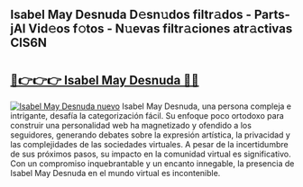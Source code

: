 ## Isabel May Desnuda D𝚎sn𝚞dos filtr𝚊dos - Parts-jAl Vid𝚎os f𝚘tos - N𝚞evas filtr𝚊ciones atr𝚊ctivas ClS6N

# <h2><a href="http://mbavm3c.tromn.icu/?c=Isabel+May+Desnuda">🔗👉👉👉 Isabel May Desnuda 🔗🔗</a></h2>

[![Isabel May Desnuda nuevo](https://i.imgur.com/pEAQMta.gif)](http://mbavm3c.tromn.icu/?c=Isabel+May+Desnuda)
Isabel May Desnuda, una persona compleja e intrigante, desafía la categorización fácil. Su enfoque poco ortodoxo para construir una personalidad web ha magnetizado y ofendido a los seguidores, generando debates sobre la expresión artística, la privacidad y las complejidades de las sociedades virtuales. A pesar de la incertidumbre de sus próximos pasos, su impacto en la comunidad virtual es significativo. Con un compromiso inquebrantable y un encanto innegable, la presencia de Isabel May Desnuda en el mundo virtual es incontenible.
